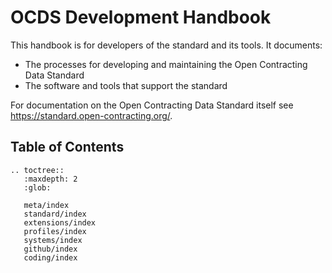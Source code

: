 # OCDS Development Handbook

This handbook is for developers of the standard and its tools. It documents:

* The processes for developing and maintaining the Open Contracting Data Standard
* The software and tools that support the standard

For documentation on the Open Contracting Data Standard itself see <https://standard.open-contracting.org/>.

## Table of Contents

```eval_rst
.. toctree::
   :maxdepth: 2
   :glob:

   meta/index
   standard/index
   extensions/index
   profiles/index
   systems/index
   github/index
   coding/index

```
